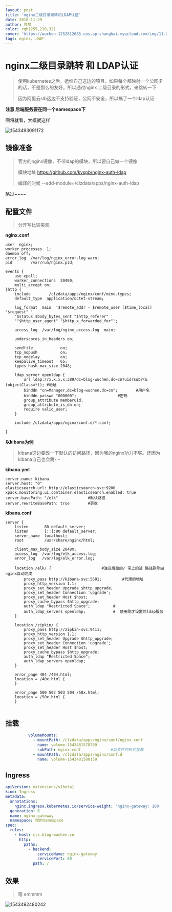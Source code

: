 ```yaml
---
layout: post
title: 'nginx二级目录跳转和LDAP认证'
date: 2018-11-29
author: 邬晨
color: rgb(255,210,32)
cover: 'https://wuchen-1252812685.cos.ap-shanghai.myqcloud.com/img/11-29/FrankfurtXmas_ZH-CN9289866662_1920x1080.jpg'
tags: nginx，LDAP
---
```


# nginx二级目录跳转 和 LDAP认证

> 使用kubernetes之后，运维自己这边的项目，如果每个都映射一个公网IP的话，不是那么的友好，所以通过nginx 二级目录的形式，来跳转一下
>
> 因为阿里云slb这边不支持验证，公网不安全，所以搞了一个ldap认证

**注意 后端服务要在同一个namespace下**

图将就看，大概就这样

![1543493091172](https://wuchen-1252812685.cos.ap-shanghai.myqcloud.com/img/11-29/1543493091172.png)



## 镜像准备

> 官方的nginx镜像，不带ldap的模块，所以要自己做一个镜像
>
> 模块地址 https://github.com/kvspb/nginx-auth-ldap
>
> 编译的时候 --add-module=/clzdata/apps/nginx-auth-ldap

略过~~~~

## 配置文件

> 分开写比较美观

**nginx.conf**

```shell
user  nginx;
worker_processes  1;
daemon off;
error_log  /var/log/nginx_error.log warn;
pid        /var/run/nginx.pid;

events {
	use epoll;
	worker_connections  20480;
	multi_accept on;
}http {
	include        /clzdata/apps/nginx/conf/mime.types;
	default_type  application/octet-stream;

	log_format  main  '$remote_addr - $remote_user [$time_local] "$request" '
	'$status $body_bytes_sent "$http_referer" '
	'"$http_user_agent" "$http_x_forwarded_for"';

	access_log  /var/log/nginx_access.log  main;

	underscores_in_headers on;

	sendfile            on;
	tcp_nopush          on;
	tcp_nodelay         on;
	keepalive_timeout   65;
	types_hash_max_size 2048;

	ldap_server openldap {
		url ldap://x.x.x.x:389/dc=blog-wuchen,dc=cn?uid?sub?(&(objectClass=*)); #地址
		binddn "cn=Manager,dc=blog-wuchen,dc=cn";        #用户名
		binddn_passwd "000000";                  #密码
		group_attribute memberuid;
		group_attribute_is_dn on;
		require valid_user;
	}
	
	include /clzdata/apps/nginx/conf.d/*.conf;
	
}
```

**以kibana为例**

> kibana这边要改一下默认的访问路径，因为我的nginx功力不够。还因为kibana自己也会跳- -

**kibana.yml**

```y&#39;m
server.name: kibana
server.host: "0"
elasticsearch.url: http://elasticsearch-svc:9200
xpack.monitoring.ui.container.elasticsearch.enabled: true
server.basePath: "/elk"             #默认路径
server.rewriteBasePath: true        #更改
```

**kibana.conf**

```shell
server {
	listen       80 default_server;
	listen       [::]:80 default_server;
	server_name  localhost;
	root         /usr/share/nginx/html;

	client_max_body_size 2048m;
	access_log  /var/log/elk_access.log;
	error_log   /var/log/elk_error.log;

	location /elk/ {                      #注意后面的/ 带上的话 路径删除由nginx自动完成
		proxy_pass http://kibana-svc:5601;         #代理的地址
		proxy_http_version 1.1;
		proxy_set_header Upgrade $http_upgrade;
		proxy_set_header Connection 'upgrade';
		proxy_set_header Host $host;
		proxy_cache_bypass $http_upgrade;
		auth_ldap "Restricted Space";          # 
		auth_ldap_servers openldap;            #  使用刚才设置的ldap服务
	}

	location /zipkin/ {
		proxy_pass http://zipkin-svc:9411;
		proxy_http_version 1.1;
		proxy_set_header Upgrade $http_upgrade;
		proxy_set_header Connection 'upgrade';
		proxy_set_header Host $host;
		proxy_cache_bypass $http_upgrade;
		auth_ldap "Restricted Space";
		auth_ldap_servers openldap;
	}

	error_page 404 /404.html;
	location = /40x.html {
	}

	error_page 500 502 503 504 /50x.html;
	location = /50x.html {
	}


```

## 挂载

```yaml
          volumeMounts:
            - mountPath: /clzdata/apps/nginx/conf/nginx.conf
              name: volume-1543481578799
              subPath: nginx.conf             #以文件的形式挂载
            - mountPath: /clzdata/apps/nginx/conf.d
              name: volume-1543481580150
```

## Ingress

```yaml
apiVersion: extensions/v1beta1
kind: Ingress
metadata:
  annotations:
    nginx.ingress.kubernetes.io/service-weight: 'nginx-gateway: 100'
  generation: 6
  name: nginx-gateway
  namespace: 你的namespace
spec:
  rules:
    - host: clz.blog-wuchen.cn
      http:
        paths:
          - backend:
              serviceName: nginx-gateway
              servicePort: 80
            path: /
```



## 效果

> 嗯 emmmm

![1543492480242](https://wuchen-1252812685.cos.ap-shanghai.myqcloud.com/img/11-29/1543492480242.png)